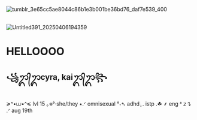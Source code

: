 ![tumblr_3e65cc5ae8044c86b1e3b001be36bd76_daf7e539_400](https://github.com/user-attachments/assets/f2f94567-3964-4c4f-b503-814b2a900166)

<br> ![Untitled391_20250406194359](https://github.com/user-attachments/assets/a34f2fbe-8e94-4231-aa1b-169b3beab2ba)

# HELLOOOO
## ꧁ᬊ᭄ᬊcyra, kaiᬊ᭄ᬊ꧂
<br> ≽^•⩊•^≼ lvl 15 ｡𖦹°‧she/they ⭑.ᐟ omnisexual °˖➴ adhd ּ ֶָ֢. istp .☘︎ ⸙ eng ᶻ 𝗓 𐰁 .ᐟ aug 19th
